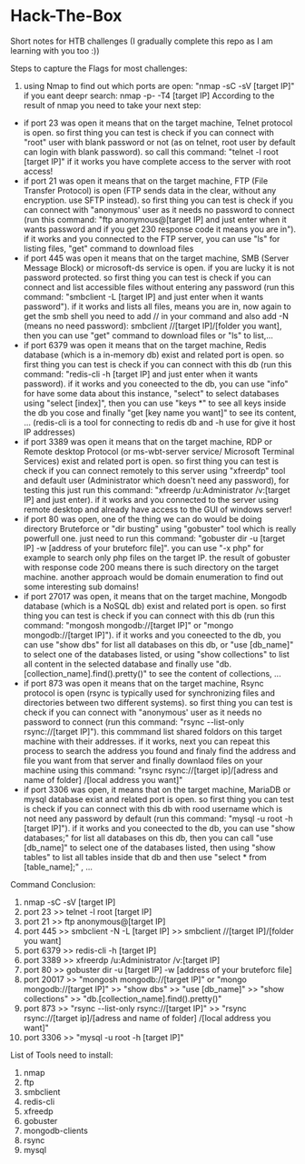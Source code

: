 # Hack-The-Box
Short notes for HTB challenges (I gradually complete this repo as I am learning with you too :))

Steps to capture the Flags for most challenges:
1. using Nmap to find out which ports are open: "nmap -sC -sV [target IP]"  if you eant deepr search: nmap -p- -T4 [target IP] 
According to the result of nmap you need to take your next step:  
  * if port 23 was open it means that on the target machine, Telnet protocol is open. so first thing you can test is check if you can connect with "root" user with blank password or not (as on telnet, root user by default can login with blank password). so call this command: "telnet -l root [target IP]" if it works you have complete access to the server with root access!  
  * if port 21 was open it means that on the target machine, FTP (File Transfer Protocol) is open (FTP sends data in the clear, without any encryption. use SFTP instead). so first thing you can test is check if you can connect with "anonymous' user as it needs no password to connect (run this command: "ftp anonymous@[target IP] and just enter when it wants password and if you get 230 response code it means you are in"). if it works and you connected to the FTP server, you can use "ls" for listing files, "get" command to download files  
  * if port 445 was open it means that on the target machine, SMB (Server Message Block) or microsoft-ds service is open. if you are lucky it is not password protected. so first thing you can test is check if you can connect and list accessible files without entering any password (run this command: "smbclient -L [target IP] and just enter when it wants password"). if it works and lists all files, means you are in, now again to get the smb shell you need to add // in your command and also add -N (means no need password): smbclient //[target IP]/[folder you want], then you can use "get" command to download files or "ls" to list,...
  * if port 6379 was open it means that on the target machine, Redis database (which is a in-memory db) exist and related port is open. so first thing you can test is check if you can connect with this db (run this command: "redis-cli -h [target IP] and just enter when it wants password). if it works and you coneected to the db, you can use "info" for have some data about this instance, "select" to select databases using "select [index]", then you can use "keys *" to see all keys inside the db you cose and finally "get [key name you want]" to see its content, ... (redis-cli is a tool for connecting to redis db and -h use for give it host IP addresses)
  * if port 3389 was open it means that on the target machine, RDP or Remote desktop Protocol (or ms-wbt-server service/ Microsoft Terminal Services) exist and related port is open. so first thing you can test is check if you can connect remotely to this server using "xfreerdp" tool and default user (Administrator which doesn't need any password), for testing this just run this command: "xfreerdp /u:Administrator /v:[target IP] and just enter). if it works and you connected to the server using remote desktop and already have access to the GUI of windows server!
  * if port 80 was open, one of the thing we can do would be doing directory Bruteforce or "dir busting" using "gobuster" tool which is really powerfull one. just need to run this command: "gobuster dir -u [target IP] -w [address of your bruteforc file]". you can use "-x php" for example to search only php files on the target IP. the result of gobuster with response code 200 means there is such directory on the target machine. another approach would be domain enumeration to find out some interesting sub domains!
  * if port 27017 was open, it means that on the target machine, Mongodb database (which is a NoSQL db) exist and related port is open. so first thing you can test is check if you can connect with this db (run this command: "mongosh mongodb://[target IP]" or "mongo mongodb://[target IP]"). if it works and you coneected to the db, you can use "show dbs" for list all databases on this db, or "use [db_name]" to select one of the databases listed, or using "show collections" to list all content in the selected database and finally use "db.[collection_name].find().pretty()" to see the content of collections, ...
  * if port 873 was open it means that on the target machine, Rsync protocol is open (rsync is typically used for synchronizing files and directories between two different systems). so first thing you can test is check if you can connect with "anonymous' user as it needs no password to connect (run this command: "rsync --list-only rsync://[target IP]"). this commmand list shared foldors on this target machine with their addresses. if it works, next you can repeat this process to search the address you found and finaly find the address and file you want from that server and finally downlaod files on your machine using this command: "rsync rsync://[target ip]/[adress and name of folder] /[local address you want]"
  * if port 3306 was open, it means that on the target machine, MariaDB or mysql database exist and related port is open. so first thing you can test is check if you can connect with this db with rood username which is not need any password by default (run this command: "mysql -u root -h [target IP]"). if it works and you coneected to the db, you can use "show databases;" for list all databases on this db, then you can call "use [db_name]" to select one of the databases listed, then using "show tables" to list all tables inside that db and then use "select * from [table_name];" , ...








  Command Conclusion:

  1. nmap -sC -sV [target IP]  
  2. port 23 >> telnet -l root [target IP]  
  3. port 21 >> ftp anonymous@[target IP]  
  4. port 445 >> smbclient -N -L [target IP] >> smbclient //[target IP]/[folder you want]
  5. port 6379 >> redis-cli -h [target IP]
  6. port 3389 >> xfreerdp /u:Administrator /v:[target IP]
  7. port 80 >> gobuster dir -u [target IP] -w [address of your bruteforc file]
  8. port 20017 >>  "mongosh mongodb://[target IP]" or "mongo mongodb://[target IP]" >> "show dbs" >> "use [db_name]" >> "show collections" >> "db.[collection_name].find().pretty()"
  9. port 873 >> "rsync --list-only rsync://[target IP]" >> "rsync rsync://[target ip]/[adress and name of folder] /[local address you want]"
  10. port 3306 >> "mysql -u root -h [target IP]"


List of Tools need to install:
1. nmap
2. ftp
3. smbclient
4. redis-cli
5. xfreedp
6. gobuster
7. mongodb-clients
8. rsync
9. mysql
